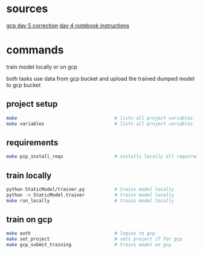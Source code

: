 
# sources

[gcp day 5 correction](https://github.com/lewagon/taxi-fare)
[day 4 notebook instructions](data-challenges/05-Production/04-Deploy-to-Production/Challenge/04-Deploy-to-Production-Challenge.ipynb)

# commands

train model locally or on gcp

both tasks use data from gcp bucket
and upload the trained dumped model to gcp bucket

## project setup

``` zsh
make                                    # lists all project variables
make variables                          # lists all project variables
```

## requirements

``` zsh
make pip_install_reqs                   # installs locally all requirements
```

## train locally

``` zsh
python StaticModel/trainer.py           # trains model locally
python -m StaticModel.trainer           # trains model locally
make run_locally                        # trains model locally
```

## train on gcp

``` zsh
make auth                               # logins to gcp
make set_project                        # sets project if for gcp
make gcp_submit_training                # trains model on gcp
```
